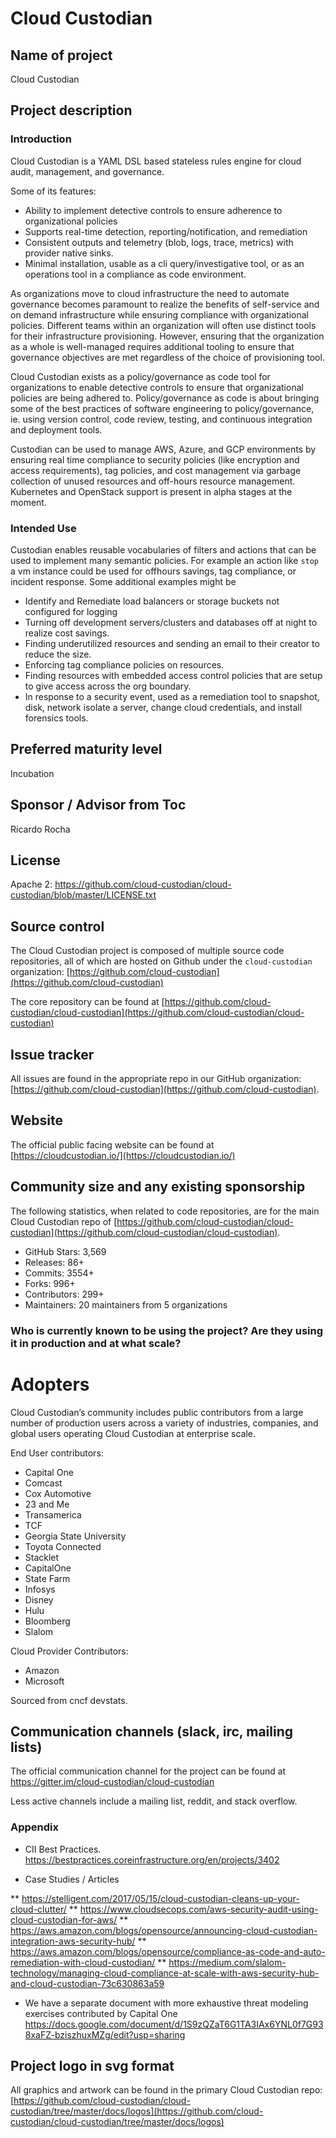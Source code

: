 # Cloud Custodian

## Name of project

Cloud Custodian

## Project description

### Introduction

Cloud Custodian is a YAML DSL based stateless rules engine for cloud audit, management, and governance.

Some of its features:
* Ability to implement detective controls to ensure adherence to organizational policies
* Supports real-time detection, reporting/notification, and remediation
* Consistent outputs and telemetry (blob, logs, trace, metrics) with provider native sinks.
* Minimal installation, usable as a cli query/investigative tool, or as an operations tool in a compliance as code environment.

As organizations move to cloud infrastructure the need to automate
governance becomes paramount to realize the benefits of self-service
and on demand infrastructure while ensuring compliance with
organizational policies. Different teams within an organization will
often use distinct tools for their infrastructure
provisioning. However, ensuring that the organization as a whole is
well-managed requires additional tooling to ensure that governance
objectives are met regardless of the choice of provisioning tool.

Cloud Custodian exists as a policy/governance as code tool for
organizations to enable detective controls to ensure that
organizational policies are being adhered to. Policy/governance as
code is about bringing some of the best practices of software
engineering to policy/governance, ie. using version control, code
review, testing, and continuous integration and deployment tools.

Custodian can be used to manage AWS, Azure, and GCP environments by
ensuring real time compliance to security policies (like encryption
and access requirements), tag policies, and cost management via
garbage collection of unused resources and off-hours resource
management. Kubernetes and OpenStack support is present in alpha
stages at the moment.


### Intended Use

Custodian enables reusable vocabularies of filters and actions that
can be used to implement many semantic policies. For example an action
like `stop` a vm instance could be used for offhours savings, tag
compliance, or incident response. Some additional examples might be

* Identify and Remediate load balancers or storage buckets not configured for logging
* Turning off development servers/clusters and databases off at night to realize cost savings.
* Finding underutilized resources and sending an email to their creator to reduce the size. 
* Enforcing tag compliance policies on resources.
* Finding resources with embedded access control policies that are setup to give access across the org boundary.
* In response to a security event, used as a remediation tool to
  snapshot, disk, network isolate a server, change cloud credentials,
  and install forensics tools.

## Preferred maturity level

Incubation

## Sponsor / Advisor from Toc

Ricardo Rocha

## License

Apache 2:
https://github.com/cloud-custodian/cloud-custodian/blob/master/LICENSE.txt

## Source control

The Cloud Custodian project is composed of multiple source code
repositories, all of which are hosted on Github under the
`cloud-custodian` organization:
[https://github.com/cloud-custodian](https://github.com/cloud-custodian)

The core repository can be found at
[https://github.com/cloud-custodian/cloud-custodian](https://github.com/cloud-custodian/cloud-custodian)

## Issue tracker

All issues are found in the appropriate repo in our GitHub organization:
[https://github.com/cloud-custodian](https://github.com/cloud-custodian).

## Website

The official public facing website can be found at [https://cloudcustodian.io/](https://cloudcustodian.io/)

## Community size and any existing sponsorship


The following statistics, when related to code repositories, are for the main Cloud Custodian repo of
[https://github.com/cloud-custodian/cloud-custodian](https://github.com/cloud-custodian/cloud-custodian).

* GitHub Stars: 3,569
* Releases: 86+
* Commits: 3554+
* Forks: 996+
* Contributors: 299+
* Maintainers: 20 maintainers from 5 organizations


### Who is currently known to be using the project? Are they using it in production and at what scale?

# Adopters

Cloud Custodian’s community includes public contributors from a large number of
production users across a variety of industries, companies, and global
users operating Cloud Custodian at enterprise scale.

End User contributors:

 - Capital One
 - Comcast
 - Cox Automotive
 - 23 and Me
 - Transamerica
 - TCF
 - Georgia State University
 - Toyota Connected
 - Stacklet
 - CapitalOne
 - State Farm
 - Infosys
 - Disney
 - Hulu
 - Bloomberg
 - Slalom

Cloud Provider Contributors:

 - Amazon
 - Microsoft

Sourced from cncf devstats.

## Communication channels (slack, irc, mailing lists)

The official communication channel for the project can be found at https://gitter.im/cloud-custodian/cloud-custodian

Less active channels include a mailing list, reddit, and stack overflow.

### Appendix

* CII Best Practices. https://bestpractices.coreinfrastructure.org/en/projects/3402

* Case Studies / Articles

** https://stelligent.com/2017/05/15/cloud-custodian-cleans-up-your-cloud-clutter/
** https://www.cloudsecops.com/aws-security-audit-using-cloud-custodian-for-aws/
** https://aws.amazon.com/blogs/opensource/announcing-cloud-custodian-integration-aws-security-hub/
** https://aws.amazon.com/blogs/opensource/compliance-as-code-and-auto-remediation-with-cloud-custodian/
** https://medium.com/slalom-technology/managing-cloud-compliance-at-scale-with-aws-security-hub-and-cloud-custodian-73c630863a59

* We have a separate document with more exhaustive threat modeling
  exercises contributed by Capital One
  https://docs.google.com/document/d/1S9zQZaT6G1TA3IAx6YNL0f7G938xaFZ-bziszhuxMZg/edit?usp=sharing

## Project logo in svg format

All graphics and artwork can be found in the primary Cloud Custodian repo:
[https://github.com/cloud-custodian/cloud-custodian/tree/master/docs/logos](https://github.com/cloud-custodian/cloud-custodian/tree/master/docs/logos)

